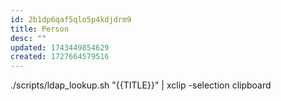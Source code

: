 ```yaml
---
id: 2b1dp6qaf5qlo5p4kdjdrm9
title: Person
desc: ""
updated: 1743449854629
created: 1727664579516
---
```


<!-- Start Autogenerated by ldap_lookup.sh -->

./scripts/ldap_lookup.sh "{{TITLE}}" | xclip -selection clipboard

<!-- End Autogenerated by ldap_lookup.sh -->

